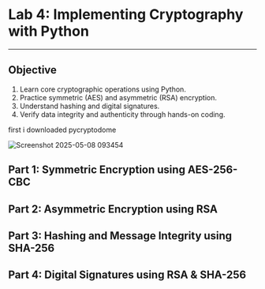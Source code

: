 # Lab 4: Implementing Cryptography with Python
---
## Objective
1. Learn core cryptographic operations using Python.
2. Practice symmetric (AES) and asymmetric (RSA) encryption.
3. Understand hashing and digital signatures.
4. Verify data integrity and authenticity through hands-on coding.

first i downloaded pycryptodome

![Screenshot 2025-05-08 093454](https://github.com/user-attachments/assets/c6fa1176-e2ec-46b8-abd5-d68b3f3c9d57)

## Part 1: Symmetric Encryption using AES-256-CBC
## Part 2: Asymmetric Encryption using RSA
## Part 3: Hashing and Message Integrity using SHA-256
## Part 4: Digital Signatures using RSA & SHA-256
